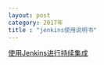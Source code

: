 ```yaml
---
layout: post
category: 2017年
title : "jenkins使用说明书"
---
```




[使用Jenkins进行持续集成](https://www.liaoxuefeng.com/article/001463233913442cdb2d1bd1b1b42e3b0b29eb1ba736c5e000)